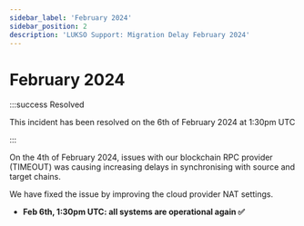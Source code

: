 ```yaml
---
sidebar_label: 'February 2024'
sidebar_position: 2
description: 'LUKSO Support: Migration Delay February 2024'
---
```


# February 2024

:::success Resolved

This incident has been resolved on the 6th of February 2024 at 1:30pm UTC

:::

On the 4th of February 2024, issues with our blockchain RPC provider (TIMEOUT) was causing increasing delays in synchronising with source and target chains.

We have fixed the issue by improving the cloud provider NAT settings.

- **Feb 6th, 1:30pm UTC: all systems are operational again ✅**
